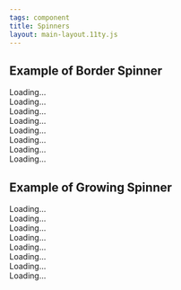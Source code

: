 ```yaml
---
tags: component
title: Spinners
layout: main-layout.11ty.js
---
```


## Example of Border Spinner

<div class="spinner-border text-primary" role="status">
  <span class="sr-only">Loading...</span>
</div>
<div class="spinner-border text-secondary" role="status">
  <span class="sr-only">Loading...</span>
</div>
<div class="spinner-border text-success" role="status">
  <span class="sr-only">Loading...</span>
</div>
<div class="spinner-border text-danger" role="status">
  <span class="sr-only">Loading...</span>
</div>
<div class="spinner-border text-warning" role="status">
  <span class="sr-only">Loading...</span>
</div>
<div class="spinner-border text-info" role="status">
  <span class="sr-only">Loading...</span>
</div>
<div class="spinner-border text-light" role="status">
  <span class="sr-only">Loading...</span>
</div>
<div class="spinner-border text-dark" role="status">
  <span class="sr-only">Loading...</span>
</div>

## Example of Growing Spinner

<div class="spinner-grow text-primary" role="status">
  <span class="sr-only">Loading...</span>
</div>
<div class="spinner-grow text-secondary" role="status">
  <span class="sr-only">Loading...</span>
</div>
<div class="spinner-grow text-success" role="status">
  <span class="sr-only">Loading...</span>
</div>
<div class="spinner-grow text-danger" role="status">
  <span class="sr-only">Loading...</span>
</div>
<div class="spinner-grow text-warning" role="status">
  <span class="sr-only">Loading...</span>
</div>
<div class="spinner-grow text-info" role="status">
  <span class="sr-only">Loading...</span>
</div>
<div class="spinner-grow text-light" role="status">
  <span class="sr-only">Loading...</span>
</div>
<div class="spinner-grow text-dark" role="status">
  <span class="sr-only">Loading...</span>
</div>

